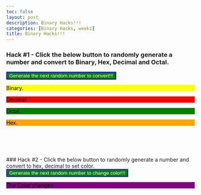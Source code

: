 ```yaml
---
toc: false
layout: post
description: Binary Hacks!!!
categories: [Binary Hacks, week1]
title: Binary Hacks!!!
---
```

### Hack #1 - Click the below button to randomly generate a number and convert to Binary, Hex, Decimal and Octal.

<button name="button" onclick="getRandomBinaryHack1()" style="background-color:green; border-color:blue; color:white">Generate the next random number to convert!!!</button>
<br/>

<p id="randomBinary" style="background-color:yellow; color:black">Binary.</p>
<p id="randomDecimal" style="background-color:red; color:black">Decimal.</p>
<p id="randomOctal" style="background-color:green; color:black">Octal.</p>
<p id="randomHex" style="background-color:orange; color:black">Hex.</p>
<br/><br/><br/><br/>
### Hack #2 - Click the below button to randomly generate a number and convert to hex, decimal to set color.
<button name="button" onclick="getRandomBinaryHack2()" style="background-color:green; border-color:blue; color:white">Generate the next random number to change color!!!</button>
<br/>
<p id="colorBox" style="background-color:purple; color:black">The Color changes</p>
<p id="colorBoxHex"></p>


<script>
// this function is called upon button click
function getRandomBinaryHack1() {
	var time = new Date().getMilliseconds(); //get current time
	var random = time % 100; // get the value < 100
	var val = random;					       

    document.getElementById("randomBinary").innerHTML = "Binary: " + random.toString(2); 
    document.getElementById("randomDecimal").innerHTML = "Decimal: " + random.toString(10); 
    document.getElementById("randomOctal").innerHTML = "Octal: " + random.toString(8); 
    document.getElementById("randomHex").innerHTML = "Hexadecimal: 0x" + random.toString(16);
	
}
						       
// this function is called upon button click
function getRandomBinaryHack2() {
	var time = new Date().getMilliseconds(); //get current time
	var val = time % 100; // get the value < 100
	var hex = val.toString(16);
	
	// Set color					     
    document.getElementById("colorBox").style.backgroundColor = `rgb(${val}, ${val}, ${val})`;
    document.getElementById("colorBox").innerHTML = "Color Code: rgb(" + val + "," + val + "," + val + ")";
    document.getElementById("colorBoxHex").innerHTML = "Hex#" + hex + hex + hex;
}
						       
						       
</script>


